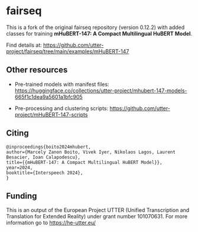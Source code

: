 # fairseq

This is a fork of the original fairseq repository (version 0.12.2) with added classes for training **mHuBERT-147: A Compact Multilingual HuBERT Model**.

Find details at: https://github.com/utter-project/fairseq/tree/main/examples/mHuBERT-147

## Other resources

* Pre-trained models with manifest files: https://huggingface.co/collections/utter-project/mhubert-147-models-665f1c1dea9a5601a1bfc905

* Pre-processing and clustering scripts: https://github.com/utter-project/mHuBERT-147-scripts

## Citing

```
@inproceedings{boito2024mhubert,
author={Marcely Zanon Boito, Vivek Iyer, Nikolaos Lagos, Laurent Besacier, Ioan Calapodescu},
title={{mHuBERT-147: A Compact Multilingual HuBERT Model}},
year=2024,
booktitle={Interspeech 2024},
}
```

## Funding

This is an output of the European Project UTTER (Unified Transcription and Translation for Extended Reality) under grant number 101070631.
For more information go to https://he-utter.eu/
